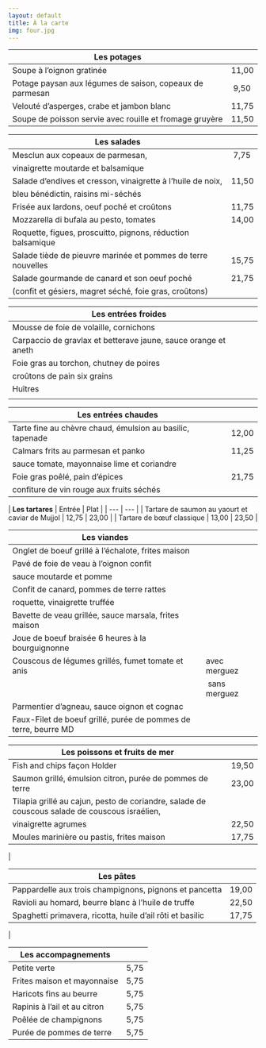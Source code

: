 ```yaml
---
layout: default
title: À la carte
img: four.jpg
---
```


| **Les potages** | |
| --- | --- |
| Soupe à l’oignon gratinée | 11,00 |
| Potage paysan aux légumes de saison, copeaux de parmesan |  9,50 |
| Velouté d’asperges, crabe et jambon blanc | 11,75 |
| Soupe de poisson servie avec rouille et fromage gruyère | 11,50 |

| **Les salades** | |
| --- | --- |
| Mesclun aux copeaux de parmesan, |  7,75 |
| vinaigrette moutarde et balsamique |
| Salade d’endives et cresson, vinaigrette à l’huile de noix, | 11,50 |
| bleu bénédictin, raisins mi-séchés |
| Frisée aux lardons, oeuf poché et croûtons | 11,75 |
| Mozzarella di bufala au pesto, tomates | 14,00 |
| Roquette, figues, proscuitto, pignons, réduction balsamique |
| Salade tiède de pieuvre marinée et pommes de terre nouvelles | 15,75 |
| Salade gourmande de canard et son oeuf poché | 21,75 |
| (confit et gésiers, magret séché, foie gras, croûtons) |

| **Les entrées froides** | |
| --- | --- |
| Mousse de foie de volaille, cornichons |||  9,75 |
| Carpaccio de gravlax et betterave jaune, sauce orange et aneth ||| 11,50 |
| Foie gras au torchon, chutney de poires ||| 21,75 |
| croûtons de pain six grains |
| Huîtres || 1/2 douzaine | 18,00 |
||| douzaine | 35,00 |

| **Les entrées chaudes** | |
| --- | --- |
| Tarte fine au chèvre chaud, émulsion au basilic, tapenade | 12,00 |
| Calmars frits au parmesan et panko | 11,25 |
| sauce tomate, mayonnaise lime et coriandre |
| Foie gras poêlé, pain d’épices | 21,75 |
| confiture de vin rouge aux fruits séchés |

| **Les tartares** | Entrée | Plat |
| --- | --- | 
| Tartare de saumon au yaourt et caviar de Mujjol | 12,75 | 23,00 |
| Tartare de bœuf classique | 13,00 | 23,50 |

| **Les viandes** | |
| --- | --- |
| Onglet de boeuf grillé à l’échalote, frites maison ||| 23,00 |
| Pavé de foie de veau à l’oignon confit ||| 25,50 |
| sauce moutarde et pomme |
| Confit de canard, pommes de terre rattes ||| 22,25 |
| roquette, vinaigrette truffée |
| Bavette de veau grillée, sauce marsala, frites maison ||| 23,50 |
| Joue de boeuf braisée 6 heures à la bourguignonne ||| 26,25 |
| Couscous de légumes grillés, fumet tomate et anis |avec merguez|  | 19,50 |
| | sans merguez | |16,75 |
| Parmentier d’agneau, sauce oignon et cognac| || 25,00 |
| Faux-Filet de boeuf grillé, purée de pommes de terre, beurre MD |||  38.00 |

| **Les poissons et fruits de mer** | |
| --- | --- |
| Fish and chips façon Holder | 19,50 |
| Saumon grillé, émulsion citron, purée de pommes de terre | 23,00 |
| Tilapia grillé au cajun, pesto de coriandre, salade de couscous salade de couscous israélien, 
vinaigrette agrumes | 22,50 |
| Moules marinière ou pastis, frites maison | 17,75 |
| 

| **Les pâtes** | |
| --- | --- |
| Pappardelle aux trois champignons, pignons et pancetta | 19,00 |
| Ravioli au homard, beurre blanc à l’huile de truffe | 22,50 |
| Spaghetti primavera, ricotta, huile d’ail rôti et basilic | 17,75 |
| 

| **Les accompagnements** | |
| --- | --- |
| Petite verte | 5,75 |
| Frites maison et mayonnaise | 5,75 |
| Haricots fins au beurre | 5,75 |
| Rapinis à l’ail et au citron | 5,75 |
| Poêlée de champignons | 5,75 |
| Purée de pommes de terre | 5,75 |